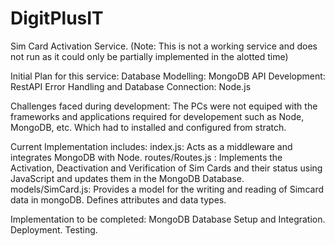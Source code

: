 # DigitPlusIT
Sim Card Activation Service. (Note: This is not a working service and does not run as it could only be partially implemented in the alotted time)

Initial Plan for this service:
Database Modelling: MongoDB
API Development: RestAPI
Error Handling and Database Connection: Node.js

Challenges faced during development:
The PCs were not equiped with the frameworks and applications required for developement such as Node, MongoDB, etc. Which had to installed and configured from stratch.

Current Implementation includes:
index.js: Acts as a middleware and integrates MongoDB with Node.
routes/Routes.js : Implements the Activation, Deactivation and Verification of Sim Cards and their status using JavaScript and updates them in the MongoDB Database.
models/SimCard.js: Provides a model for the writing and reading of Simcard data in mongoDB. Defines attributes and data types.

Implementation to be completed:
MongoDB Database Setup and Integration.
Deployment.
Testing.
